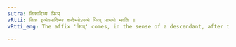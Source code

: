 ```yaml
---
sutra: तिकादिभ्यः फिञ्
vRtti: तिक इत्येवमादिभ्यः शब्देभ्योऽपत्ये फिञ् प्रत्ययो भवति ॥
vRtti_eng: The affix 'फिञ्' comes, in the sense of a descendant, after the words तिक &c.

---
```

